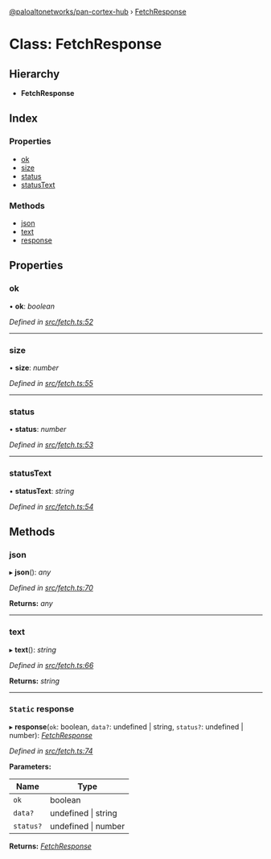 [@paloaltonetworks/pan-cortex-hub](../README.md) › [FetchResponse](fetchresponse.md)

# Class: FetchResponse

## Hierarchy

* **FetchResponse**

## Index

### Properties

* [ok](fetchresponse.md#ok)
* [size](fetchresponse.md#size)
* [status](fetchresponse.md#status)
* [statusText](fetchresponse.md#statustext)

### Methods

* [json](fetchresponse.md#json)
* [text](fetchresponse.md#text)
* [response](fetchresponse.md#static-response)

## Properties

###  ok

• **ok**: *boolean*

*Defined in [src/fetch.ts:52](https://github.com/xhoms/pan-cortex-hub-nodejs/blob/bb3819c/src/fetch.ts#L52)*

___

###  size

• **size**: *number*

*Defined in [src/fetch.ts:55](https://github.com/xhoms/pan-cortex-hub-nodejs/blob/bb3819c/src/fetch.ts#L55)*

___

###  status

• **status**: *number*

*Defined in [src/fetch.ts:53](https://github.com/xhoms/pan-cortex-hub-nodejs/blob/bb3819c/src/fetch.ts#L53)*

___

###  statusText

• **statusText**: *string*

*Defined in [src/fetch.ts:54](https://github.com/xhoms/pan-cortex-hub-nodejs/blob/bb3819c/src/fetch.ts#L54)*

## Methods

###  json

▸ **json**(): *any*

*Defined in [src/fetch.ts:70](https://github.com/xhoms/pan-cortex-hub-nodejs/blob/bb3819c/src/fetch.ts#L70)*

**Returns:** *any*

___

###  text

▸ **text**(): *string*

*Defined in [src/fetch.ts:66](https://github.com/xhoms/pan-cortex-hub-nodejs/blob/bb3819c/src/fetch.ts#L66)*

**Returns:** *string*

___

### `Static` response

▸ **response**(`ok`: boolean, `data?`: undefined | string, `status?`: undefined | number): *[FetchResponse](fetchresponse.md)*

*Defined in [src/fetch.ts:74](https://github.com/xhoms/pan-cortex-hub-nodejs/blob/bb3819c/src/fetch.ts#L74)*

**Parameters:**

Name | Type |
------ | ------ |
`ok` | boolean |
`data?` | undefined &#124; string |
`status?` | undefined &#124; number |

**Returns:** *[FetchResponse](fetchresponse.md)*
